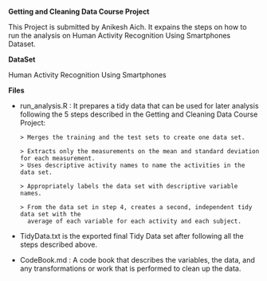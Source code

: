 __Getting and Cleaning Data Course Project__

This Project is submitted by Anikesh Aich. It expains the steps on how to run the analysis on Human Activity Recognition Using Smartphones Dataset.

__DataSet__

Human Activity Recognition Using Smartphones

____Files____

   * run_analysis.R : It prepares a tidy data that can be used for later analysis following the 5
     steps described in the Getting and Cleaning Data Course Project:
   
         > Merges the training and the test sets to create one data set.
         
         > Extracts only the measurements on the mean and standard deviation for each measurement. 
         > Uses descriptive activity names to name the activities in the data set.
         
         > Appropriately labels the data set with descriptive variable names.
         
         > From the data set in step 4, creates a second, independent tidy data set with the
           average of each variable for each activity and each subject.
   
   * TidyData.txt is the exported final Tidy Data set after following all the steps described
     above.
   
   * CodeBook.md : A code book that describes the variables, the data, and any transformations or
     work that is performed to clean up the data.